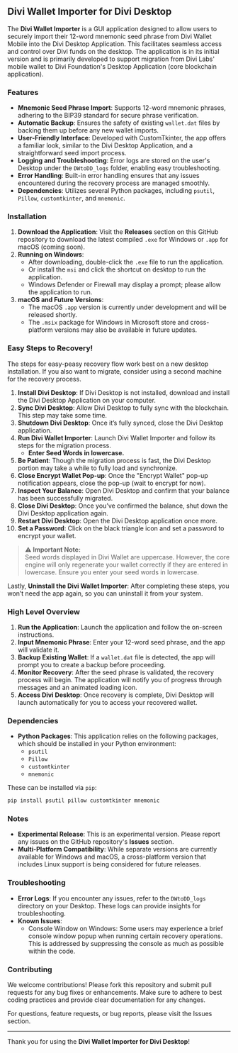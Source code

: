 ## Divi Wallet Importer for Divi Desktop

The **Divi Wallet Importer** is a GUI application designed to allow users to securely import their 12-word mnemonic seed phrase from Divi Wallet Mobile into the Divi Desktop Application. This facilitates seamless access and control over Divi funds on the desktop. The application is in its initial version and is primarily developed to support migration from Divi Labs' mobile wallet to Divi Foundation's Desktop Application (core blockchain application).

### Features

- **Mnemonic Seed Phrase Import**: Supports 12-word mnemonic phrases, adhering to the BIP39 standard for secure phrase verification.
- **Automatic Backup**: Ensures the safety of existing `wallet.dat` files by backing them up before any new wallet imports.
- **User-Friendly Interface**: Developed with CustomTkinter, the app offers a familiar look, similar to the Divi Desktop Application, and a straightforward seed import process.
- **Logging and Troubleshooting**: Error logs are stored on the user's Desktop under the `DWtoDD_logs` folder, enabling easy troubleshooting.
- **Error Handling**: Built-in error handling ensures that any issues encountered during the recovery process are managed smoothly.
- **Dependencies**: Utilizes several Python packages, including `psutil`, `Pillow`, `customtkinter`, and `mnemonic`.

### Installation

1. **Download the Application**: Visit the **Releases** section on this GitHub repository to download the latest compiled `.exe` for Windows or `.app` for macOS (coming soon).
2. **Running on Windows**:
   - After downloading, double-click the `.exe` file to run the application.
   - Or install the `msi` and click the shortcut on desktop to run the application.
   - Windows Defender or Firewall may display a prompt; please allow the application to run.
3. **macOS and Future Versions**:
   - The macOS `.app` version is currently under development and will be released shortly.
   - The `.msix` package for Windows in Microsoft store and cross-platform versions may also be available in future updates.

### Easy Steps to Recovery!

The steps for easy-peasy recovery flow work best on a new desktop installation. If you also want to migrate, consider using a second machine for the recovery process.

1. **Install Divi Desktop**: If Divi Desktop is not installed, download and install the Divi Desktop Application on your computer.
2. **Sync Divi Desktop**: Allow Divi Desktop to fully sync with the blockchain. This step may take some time.
3. **Shutdown Divi Desktop**: Once it’s fully synced, close the Divi Desktop application.
4. **Run Divi Wallet Importer**: Launch Divi Wallet Importer and follow its steps for the migration process.  
   - **Enter Seed Words in lowercase.**
5. **Be Patient**: Though the migration process is fast, the Divi Desktop portion may take a while to fully load and synchronize.
6. **Close Encrypt Wallet Pop-up**: Once the "Encrypt Wallet" pop-up notification appears, close the pop-up (wait to encrypt for now).
7. **Inspect Your Balance**: Open Divi Desktop and confirm that your balance has been successfully migrated.
8. **Close Divi Desktop**: Once you’ve confirmed the balance, shut down the Divi Desktop application again.
9. **Restart Divi Desktop**: Open the Divi Desktop application once more.
10. **Set a Password**: Click on the black triangle icon and set a password to encrypt your wallet.

> **⚠️ Important Note:**  
> Seed words displayed in Divi Wallet are uppercase. However, the core engine will only regenerate your wallet correctly if they are entered in lowercase. Ensure you enter your seed words in lowercase.



Lastly, **Uninstall the Divi Wallet Importer**: After completing these steps, you won’t need the app again, so you can uninstall it from your system.

### High Level Overview
1. **Run the Application**: Launch the application and follow the on-screen instructions.
2. **Input Mnemonic Phrase**: Enter your 12-word seed phrase, and the app will validate it.
3. **Backup Existing Wallet**: If a `wallet.dat` file is detected, the app will prompt you to create a backup before proceeding.
4. **Monitor Recovery**: After the seed phrase is validated, the recovery process will begin. The application will notify you of progress through messages and an animated loading icon.
5. **Access Divi Desktop**: Once recovery is complete, Divi Desktop will launch automatically for you to access your recovered wallet.

### Dependencies

- **Python Packages**: This application relies on the following packages, which should be installed in your Python environment:
  - `psutil`
  - `Pillow`
  - `customtkinter`
  - `mnemonic`

These can be installed via `pip`:

```bash
pip install psutil pillow customtkinter mnemonic
```

### Notes

- **Experimental Release**: This is an experimental version. Please report any issues on the GitHub repository's **Issues** section.
- **Multi-Platform Compatibility**: While separate versions are currently available for Windows and macOS, a cross-platform version that includes Linux support is being considered for future releases.

### Troubleshooting

- **Error Logs**: If you encounter any issues, refer to the `DWtoDD_logs` directory on your Desktop. These logs can provide insights for troubleshooting.
- **Known Issues**:
  - Console Window on Windows: Some users may experience a brief console window popup when running certain recovery operations. This is addressed by suppressing the console as much as possible within the code.

### Contributing

We welcome contributions! Please fork this repository and submit pull requests for any bug fixes or enhancements. Make sure to adhere to best coding practices and provide clear documentation for any changes.

For questions, feature requests, or bug reports, please visit the Issues section.

---

Thank you for using the **Divi Wallet Importer for Divi Desktop**!
